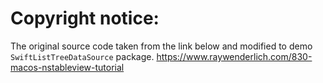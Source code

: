 #  Copyright notice:
The original source code taken from the link below and modified to demo `SwiftListTreeDataSource` package.
https://www.raywenderlich.com/830-macos-nstableview-tutorial

